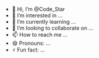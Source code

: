 - 👋 Hi, I’m @Code_Star
- 👀 I’m interested in ...
- 🌱 I’m currently learning ...
- 💞️ I’m looking to collaborate on ...
- 📫 How to reach me ...
- 😄 Pronouns: ...
- ⚡ Fun fact: ...

<!---
code-atrabajar/code-atrabajar is a ✨ special ✨ repository because its `README.md` (this file) appears on your GitHub profile.
You can click the Preview link to take a look at your changes.
--->
